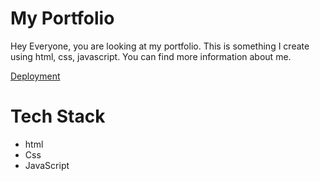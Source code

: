 # My Portfolio

Hey Everyone, you are looking at my portfolio. This is something I create using html, css, javascript.
You can find more information about me.

<a href="https://mansi-deshmukh.github.io/"  target="_blank" >Deployment</a>
# Tech Stack
- html
- Css
- JavaScript


